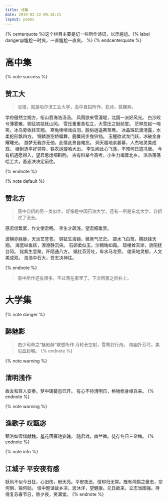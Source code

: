 ```yaml
---
title: 诗集
date: 2019-02-22 09:18:21
layout: poems
---
```


{% centerquote %}这个栏目主要是记一些所作诗词，以示尴尬。{% label danger@尴尬一时爽，一直尴尬一直爽。 %} {% endcenterquote %}


# 高中集

<!-- {% note primary %}
## XX
> 尬诗一首

玉竹体修长，肌容皓凝霜。
玫瑰丹凤藏，含羞扑鼻香。
倾国倾城相，妲己美于商。
{% endnote %} -->


{% note success %}
## 赞工大

> 没错，就是哈尔滨工业大学，高中自招所作，尬诗，莫嫌弃。


学府傲然立朔方，衔山吞海浩汤汤。
风雨欲来雪漫堤，北国一派好风光。
白沙皎兮薄雾散，铜征初挂抚山冈。
雪压重重青松立，大雪压之挺前堂。
茫林忽起一啼笑，冰鸟旁依挂天翔。
寒兔嗦嗦戏白羽，脱俗逍遥赛鸳鸯。
冰晶珠玑滴清露，水柔蛇形飘四方。
锦鳞游空娇蝶舞，鹿麋闲步曳铃铛。
玉鲤欲试龙门跃，冰破金身耀曙光。
游梦无我亦无他，此情此景自难忘。
洞天福地余甚慕，人杰地灵美成双。
继耐选平好领导，铁农运璇哈大出。
李生闻此心飞荡，不预何日遣冯唐。
今有机遇愿得入，望君思虑细斟酌。
古有科举今高考，小生力竭晋北乡。
浩浩荡荡哈工大，吾志决决定前往。

{% endnote %}

{% note default  %}
## 赞北方

> 高中自招的另一类似作。好像是中国石油大学。还有一所是东北大学，自招过了没去。


感君信繁累，作文使君畅。
李生才疏浅，望君细垂赏。

波横亦脉脉，天淡艺苍苍。
铜钲生海镜，微熹气茫茫。
碧水飞白鹭，腾跃挂天翔。
海宽纵鱼跃，潦潦静沉央。
石卵柔似玉，沙稠皓如霜。
琼楼耸天岸，骄阳抚台冈。
姹紫生息聚，阡陌通八方。
嫣红芬芳吐，车水马龙旁。
俊采地灵郁，人文美成双。
浩浩中石大，吾志决神往。

{% endnote %}




> 高中所作还有很多，不过落在家里了。下次回家之后补上。
# 大学集


{% note danger %}
## 醉魅影
> 由少司命之“魅影醉”联想所作
月轮长空射，雪寒封行舟。
梅幽扑芳尽，美见血封喉。
{% endnote %}

{% note warning %}
## 清明浅作
故友和容人安泰，梦中璃葵忽已开。
有心不待清明日，格物修身缘自来。
{% endnote %}


{% note warning %}
## 渔歌子 叹甄宓

甄洛如雪惜献魏，羞花落雁艳姿瑰。
随君戏，幽兰微。徒存冬日三朵梅。
{% endnote %}

{% note info %}
## 江城子 平安夜有感

妖风不似今日狂，心旧伤，盼天亮。平安夜还，信却归无常。既有鸿鹄之豪志，奈何惧，输何妨。
信中题话故乡凉，思沐洋，望健康。元日欲来，立志当图强。待得复苏春节日，除夕夜，笑满堂。
{% endnote %}


